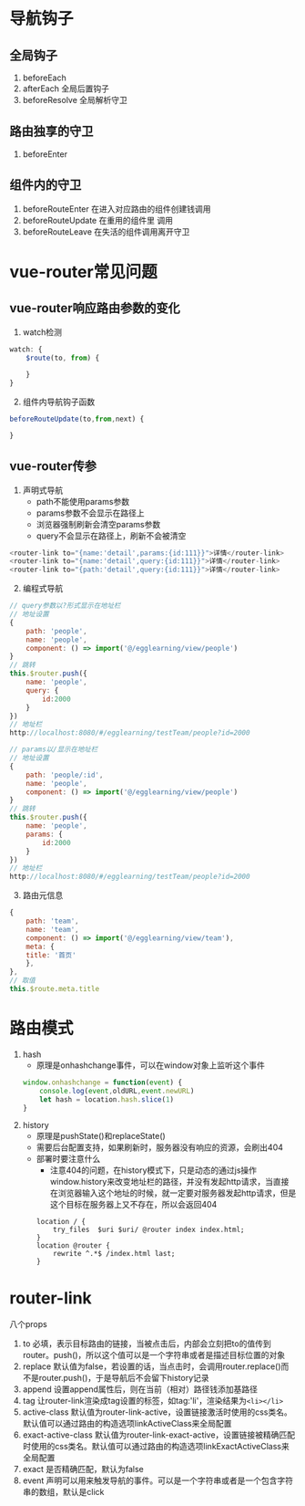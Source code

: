 # 导航钩子
## 全局钩子
1. beforeEach
2. afterEach 全局后置钩子
3. beforeResolve 全局解析守卫
## 路由独享的守卫
1. beforeEnter
## 组件内的守卫
1. beforeRouteEnter 在进入对应路由的组件创建钱调用
2. beforeRouteUpdate 在重用的组件里 调用
3. beforeRouteLeave 在失活的组件调用离开守卫

# vue-router常见问题
## vue-router响应路由参数的变化
1. watch检测
```js
watch: {
    $route(to, from) {
        
    }
}
```

2. 组件内导航钩子函数
```js
beforeRouteUpdate(to,from,next) {

}
```

## vue-router传参
1. 声明式导航
    - path不能使用params参数
    - params参数不会显示在路径上
    - 浏览器强制刷新会清空params参数
    - query不会显示在路径上，刷新不会被清空
```js
<router-link to="{name:'detail',params:{id:111}}">详情</router-link>
<router-link to="{name:'detail',query:{id:111}}">详情</router-link>
<router-link to="{path:'detail',query:{id:111}}">详情</router-link>
```

2. 编程式导航

```js
// query参数以?形式显示在地址栏
// 地址设置
{
    path: 'people',
    name: 'people',
    component: () => import('@/egglearning/view/people')
}
// 跳转
this.$router.push({
    name: 'people',
    query: {
        id:2000
    }
})
// 地址栏
http://localhost:8080/#/egglearning/testTeam/people?id=2000

// params以/显示在地址栏
// 地址设置
{
    path: 'people/:id',
    name: 'people',
    component: () => import('@/egglearning/view/people')
}
// 跳转
this.$router.push({
    name: 'people',
    params: {
        id:2000
    }
})
// 地址栏
http://localhost:8080/#/egglearning/testTeam/people?id=2000
```
3. 路由元信息
```js
{
    path: 'team',
    name: 'team',
    component: () => import('@/egglearning/view/team'),
    meta: {
    title: '首页'
    },
},
// 取值
this.$route.meta.title
```
# 路由模式
1. hash
    - 原理是onhashchange事件，可以在window对象上监听这个事件
    ```js
    window.onhashchange = function(event) {
        console.log(event,oldURL,event.newURL)
        let hash = location.hash.slice(1)
    }
    ```
2. history
    - 原理是pushState()和replaceState()
    - 需要后台配置支持，如果刷新时，服务器没有响应的资源，会刷出404
    - 部署时要注意什么
        + 注意404的问题，在history模式下，只是动态的通过js操作window.history来改变地址栏的路径，并没有发起http请求，当直接在浏览器输入这个地址的时候，就一定要对服务器发起http请求，但是这个目标在服务器上又不存在，所以会返回404
        ```nginx
        location / {
            try_files  $uri $uri/ @router index index.html;
        }
        location @router {
            rewrite ^.*$ /index.html last;
        }
        ```

# router-link
八个props
1. to 必填，表示目标路由的链接，当被点击后，内部会立刻把to的值传到router。push()，所以这个值可以是一个字符串或者是描述目标位置的对象
2. replace 默认值为false，若设置的话，当点击时，会调用router.replace()而不是router.push()，于是导航后不会留下history记录
3. append 设置append属性后，则在当前（相对）路径钱添加基路径
4. tag 让router-link渲染成tag设置的标签，如tag:'li'，渲染结果为`<li></li>`
5. active-class 默认值为router-link-active，设置链接激活时使用的css类名。默认值可以通过路由的构造选项linkActiveClass来全局配置
6. exact-active-class 默认值为router-link-exact-active，设置链接被精确匹配时使用的css类名。默认值可以通过路由的构造选项linkExactActiveClass来全局配置
7. exact 是否精确匹配，默认为false
8. event 声明可以用来触发导航的事件。可以是一个字符串或者是一个包含字符串的数组，默认是click